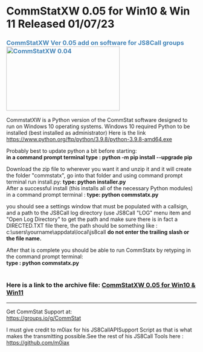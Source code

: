 # CommStatXW 0.05 for Win10 & Win 11 Released 01/07/23
<h3 style="color: #4485b8;">CommStatXW Ver 0.05 add on software for JS8Call groups&nbsp;&nbsp;<img src="https://github.com/W5DMH/CommStatXR/blob/main/CommStatXBeta.png?raw=true" alt="CommStatXW 0.04" width="300" height="170" /></h3>

CommstatXW is a Python version of the CommStat software designed to run on Windows 10 operating systems. 
Windows 10 required Python to be installed (best installed as administrator) 
Here is the link https://www.python.org/ftp/python/3.9.8/python-3.9.8-amd64.exe

Probably best to update python a bit before starting: <br>
<b>in a command prompt terminal type : python -m pip install --upgrade pip </b> <br>

Download the zip file to wherever you want it and unzip it and it will create the folder "commstatx", go into that folder and using command prompt terminal run install.py: 
<b>type: python installer.py </b><br>
After a successful install (this installs all of the necessary Python modules) in a command prompt terminal : 
<b>type: python commstatx.py</b>    

you should see a settings window that must be populated with a callsign, and a path to the 
JS8Call log directory (use JS8Call "LOG" menu item and "Open Log Directory" to get the path and
make sure there is in fact a DIRECTED.TXT file there, the path should be something like : 
c:\users\yourname\appdata\local\js8call <b>do not enter the trailing slash or the file name.</b> 

After that is complete you should be able to run CommStatx by retyping in the command prompt terminal:<br>
<b> type : python commstatx.py </b>
<br>
<BR>

 
<h3>Here is a link to the archive file:&nbsp;<a href="https://github.com/W5DMH/CommStatXW/raw/main/commstatx.zip" target="_blank" rel="noopener">CommStatXW 0.05 for Win10 & Win11 </a></h3>
<hr />

Get CommStat Support at: <br>
https://groups.io/g/CommStat

I must give credit to m0iax for his JS8CallAPISupport Script as that is what makes the transmitting possible.See the rest of his JS8Call Tools here : https://github.com/m0iax
<br>
